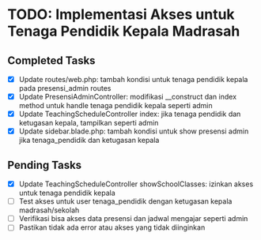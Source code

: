 # TODO: Implementasi Akses untuk Tenaga Pendidik Kepala Madrasah

## Completed Tasks
- [x] Update routes/web.php: tambah kondisi untuk tenaga pendidik kepala pada presensi_admin routes
- [x] Update PresensiAdminController: modifikasi __construct dan index method untuk handle tenaga pendidik kepala seperti admin
- [x] Update TeachingScheduleController index: jika tenaga pendidik dan ketugasan kepala, tampilkan seperti admin
- [x] Update sidebar.blade.php: tambah kondisi untuk show presensi admin jika tenaga_pendidik dan ketugasan kepala

## Pending Tasks
- [x] Update TeachingScheduleController showSchoolClasses: izinkan akses untuk tenaga pendidik kepala
- [ ] Test akses untuk user tenaga_pendidik dengan ketugasan kepala madrasah/sekolah
- [ ] Verifikasi bisa akses data presensi dan jadwal mengajar seperti admin
- [ ] Pastikan tidak ada error atau akses yang tidak diinginkan
